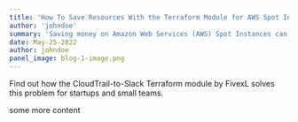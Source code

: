 ```yaml
---
title: 'How To Save Resources With the Terraform Module for AWS Spot Instances'
author: 'johndoe'
summary: 'Saving money on Amazon Web Services (AWS) Spot Instances can be a challenging task.'
date: May-25-2022
author: johndoe
panel_image: blog-1-image.png
---
```

Find out how the CloudTrail-to-Slack Terraform module by FivexL solves this problem for startups and small teams.

some more content
